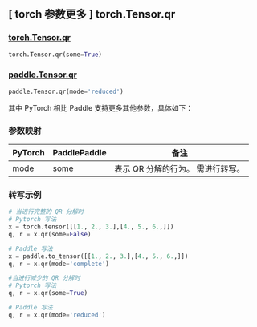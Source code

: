 ## [ torch 参数更多 ] torch.Tensor.qr

### [torch.Tensor.qr](https://pytorch.org/docs/stable/generated/torch.linalg.qr.html?highlight=qr#torch.linalg.qr)

```python
torch.Tensor.qr(some=True)
```

### [paddle.Tensor.qr](https://www.paddlepaddle.org.cn/documentation/docs/zh/api/paddle/linalg/qr_cn.html#qr)

```python
paddle.Tensor.qr(mode='reduced')
```

其中 PyTorch 相比 Paddle 支持更多其他参数，具体如下：

### 参数映射

| PyTorch | PaddlePaddle | 备注             |
|--------|-------------|----------------|
| mode   | some        | 表示 QR 分解的行为。 需进行转写。 |


### 转写示例

```python
# 当进行完整的 QR 分解时
# Pytorch 写法
x = torch.tensor([[1., 2., 3.],[4., 5., 6.,]])
q, r = x.qr(some=False)

# Paddle 写法
x = paddle.to_tensor([[1., 2., 3.],[4., 5., 6.,]])
q, r = x.qr(mode='complete')

#当进行减少的 QR 分解时
# Pytorch 写法
q, r = x.qr(some=True)

# Paddle 写法
q, r = x.qr(mode='reduced')
```
